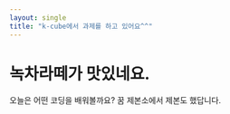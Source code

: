 ```yaml
---
layout: single
title: "k-cube에서 과제를 하고 있어요^^"
---
```


# 녹차라떼가 맛있네요.

오늘은 어떤 코딩을 배워볼까요? 꿈 제본소에서 제본도 했답니다.
